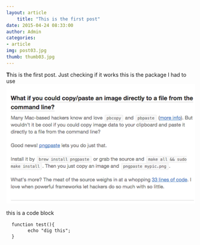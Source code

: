 ```yaml
---
layout: article	
	title: "This is the first post"
date: 2015-04-24 08:33:00
author: Admin
categories:
- article
img: post03.jpg
thumb: thumb03.jpg
---
```


<b>T</b>his is the first post. <!--more-->
Just checking if it works
this is the package I had to use
![first image](/assets/img/blog/first.png)

this is a code block

	  function test(){
			echo "dig this";
	  }